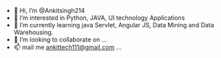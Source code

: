 - 👋 Hi, I’m @Ankitsingh214
- 👀 I’m interested in Python, JAVA, UI technology Applications
- 🌱 I’m currently learning java Servlet, Angular JS, Data Mining and Data Warehousing.
- 💞️ I’m looking to collaborate on ...
- 📫 mail me ankittech111@gmail.com ...

<!---
Ankitsingh214/Ankitsingh214 is a ✨ special ✨ repository because its `README.md` (this file) appears on your GitHub profile.
You can click the Preview link to take a look at your changes.
--->
